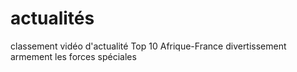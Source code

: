 # actualités
classement
vidéo d'actualité
Top 10
Afrique-France
divertissement
armement
les forces spéciales
